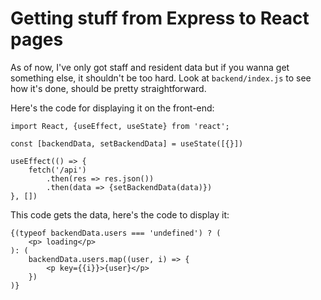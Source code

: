 # Getting stuff from Express to React pages

As of now, I've only got staff and resident data but if you wanna get something else, it shouldn't be too hard.
Look at `backend/index.js` to see how it's done, should be pretty straightforward. 

Here's the code for displaying it on the front-end: 

```
import React, {useEffect, useState} from 'react';

const [backendData, setBackendData] = useState([{}])

useEffect(() => {
    fetch('/api')
        .then(res => res.json())
        .then(data => {setBackendData(data)})
}, [])
```

This code gets the data, here's the code to display it: 

```
{(typeof backendData.users === 'undefined') ? (
    <p> loading</p>
): (
    backendData.users.map((user, i) => {
        <p key={{i}}>{user}</p>
    })
)}
```
